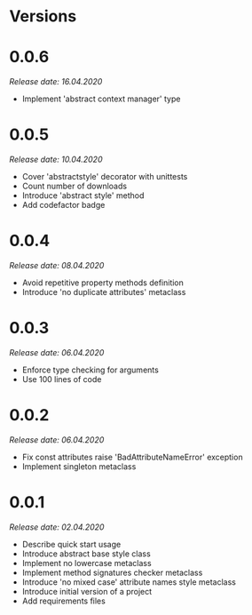 Versions
========

0.0.6
=======

_Release date: 16.04.2020_

- Implement 'abstract context manager' type

0.0.5
=======

_Release date: 10.04.2020_

- Cover 'abstractstyle' decorator with unittests
- Count number of downloads
- Introduce 'abstract style' method
- Add codefactor badge

0.0.4
=======

_Release date: 08.04.2020_

- Avoid repetitive property methods definition
- Introduce 'no duplicate attributes' metaclass

0.0.3
=======

_Release date: 06.04.2020_

- Enforce type checking for arguments
- Use 100 lines of code

0.0.2
========

_Release date: 06.04.2020_

- Fix const attributes raise 'BadAttributeNameError' exception
- Implement singleton metaclass

0.0.1
========

_Release date: 02.04.2020_

- Describe quick start usage
- Introduce abstract base style class
- Implement no lowercase metaclass
- Implement method signatures checker metaclass
- Introduce 'no mixed case' attribute names style metaclass
- Introduce initial version of a project
- Add requirements files

